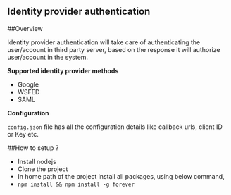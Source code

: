 Identity provider authentication
--------------------------------

##Overview

   Identity provider authentication will take care of authenticating the user/account in  third party server, based on the response it will authorize user/account in the system.

**Supported identity provider methods**
   
   - Google
   - WSFED
   - SAML

**Configuration**
   
   ```config.json``` file has  all the configuration details like callback urls, client ID or Key etc.

##How to setup ?
   
   - Install  nodejs
   - Clone the project
   - In home path of the project install all packages, using below command,
   - ```npm install && npm install -g forever```






